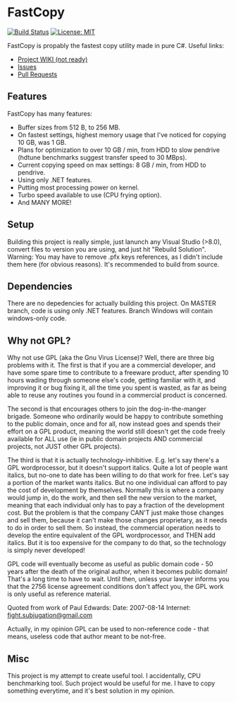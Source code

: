
# FastCopy

[![Build Status](https://travis-ci.org/KrzysztofSzewczyk/FastCopy.svg?branch=master)](https://travis-ci.org/KrzysztofSzewczyk/FastCopy)
[![License: MIT](https://img.shields.io/badge/License-MIT-yellow.svg)](https://opensource.org/licenses/MIT)

FastCopy is propably the fastest copy utility made in pure C#. Useful links:
 * [Project WIKI (not ready)](https://github.com/KrzysztofSzewczyk/MEdit/wiki)
 * [Issues](https://github.com/KrzysztofSzewczyk/MEdit/issues)
 * [Pull Requests](https://github.com/KrzysztofSzewczyk/MEdit/pulls)

## Features

FastCopy has many features:

* Buffer sizes from 512 B, to 256 MB.
* On fastest settings, highest memory usage that I've noticed for copying 10 GB, was 1 GB.
* Plans for optimization to over 10 GB / min, from HDD to slow pendrive (hdtune benchmarks suggest transfer speed to 30 MBps).
* Current copying speed on max settings: 8 GB / min, from HDD to pendrive.
* Using only .NET features.
* Putting most processing power on kernel.
* Turbo speed available to use (CPU frying option).
* And MANY MORE!

## Setup

Building this project is really simple, just lanunch any Visual Studio (>8.0), convert files to version you are using, and just hit "Rebuild Solution". Warning: You may have to remove .pfx keys references, as I didn't include them here (for obvious reasons). It's recommended to build from source.

## Dependencies

There are no depedencies for actually building this project. On MASTER branch, code is using only .NET features.
Branch Windows will contain windows-only code.

## Why not GPL?

Why not use GPL (aka the Gnu Virus License)?  Well, there are three
big problems with it.  The first is that if you are a commercial
developer, and have some spare time to contribute to a freeware
product, after spending 10 hours wading through someone else's code,
getting familiar with it, and improving it or bug fixing it, all the
time you spent is wasted, as far as being able to reuse any routines
you found in a commercial product is concerned.  

The second is that encourages others to join the dog-in-the-manger 
brigade.  Someone who ordinarily would be happy to contribute something
to the public domain, once and for all, now instead goes and spends their 
effort on a GPL product, meaning the world still doesn't get the code 
freely available for ALL use (ie in public domain projects AND commercial 
projects, not JUST other GPL projects).

The third is that it is actually technology-inhibitive.  E.g. let's
say there's a GPL wordprocessor, but it doesn't support italics.
Quite a lot of people want italics, but no-one to date has been 
willing to do that work for free.  Let's say a portion of the market
wants italics.  But no one individual can afford to pay the cost of
development by themselves.  Normally this is where a company would
jump in, do the work, and then sell the new version to the market,
meaning that each individual only has to pay a fraction of the
development cost.  But the problem is that the company CAN'T just
make those changes and sell them, because it can't make those
changes proprietary, as it needs to do in order to sell them.  So
instead, the commercial operation needs to develop the entire
equivalent of the GPL wordprocessor, and THEN add italics.  But it
is too expensive for the company to do that, so the technology is
simply never developed!

GPL code will eventually become as useful as public domain code - 50 
years after the death of the original author, when it becomes public 
domain!  That's a long time to have to wait.  Until then, unless your
lawyer informs you that the 2756 license agreement conditions don't 
affect you, the GPL work is only useful as reference material.

Quoted from work of Paul Edwards:
Date:     2007-08-14
Internet: fight.subjugation@gmail.com

Actually, in my opinion GPL can be used to non-reference code - that
means, useless code that author meant to be not-free.

## Misc

This project is my attempt to create useful tool. I accidentally, CPU benchmarking tool. Such project would be useful for me. I have to copy something everytime, and it's best solution in my opinion.
